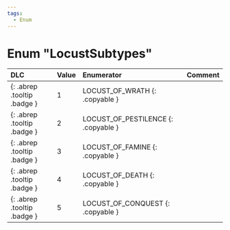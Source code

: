 ```yaml
---
tags:
  - Enum
---
```

# Enum "LocustSubtypes"
|DLC|Value|Enumerator|Comment|
|:--|:--|:--|:--|
|[ ](#){: .abrep .tooltip .badge }|1 |LOCUST_OF_WRATH {: .copyable } |  |
|[ ](#){: .abrep .tooltip .badge }|2 |LOCUST_OF_PESTILENCE {: .copyable } |  |
|[ ](#){: .abrep .tooltip .badge }|3 |LOCUST_OF_FAMINE {: .copyable } |  |
|[ ](#){: .abrep .tooltip .badge }|4 |LOCUST_OF_DEATH {: .copyable } |  |
|[ ](#){: .abrep .tooltip .badge }|5 |LOCUST_OF_CONQUEST {: .copyable } |  |